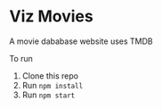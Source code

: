 
# Viz Movies  

A movie dababase website uses TMDB 

To run

1. Clone this repo
2. Run `npm install`
3. Run `npm start`

